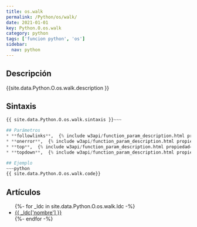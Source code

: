 ```yaml
---
title: os.walk
permalink: /Python/os/walk/
date: 2021-01-01
key: Python.O.os.walk
category: python
tags: ['funcion python', 'os']
sidebar: 
  nav: python
---
```


## Descripción
{{site.data.Python.O.os.walk.description }}

## Sintaxis
~~~python
{{ site.data.Python.O.os.walk.sintaxis }}~~~

## Parámetros
* **followlinks**,  {% include w3api/function_param_description.html propiedad=site.data.Python.O.os.walk valor="followlinks" %}
* **onerror**,  {% include w3api/function_param_description.html propiedad=site.data.Python.O.os.walk valor="onerror" %}
* **top**,  {% include w3api/function_param_description.html propiedad=site.data.Python.O.os.walk valor="top" %}
* **topdown**,  {% include w3api/function_param_description.html propiedad=site.data.Python.O.os.walk valor="topdown" %}

## Ejemplo
~~~python
{{ site.data.Python.O.os.walk.code}}
~~~

## Artículos
<ul>
{%- for _ldc in site.data.Python.O.os.walk.ldc -%}
   <li>
       <a href="{{_ldc['url'] }}">{{ _ldc['nombre'] }}</a>
   </li>
{%- endfor -%}
</ul>
